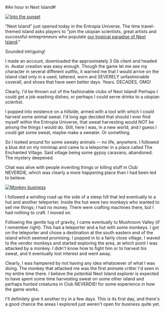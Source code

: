 #An hour in Next Island#

[![](http://westkarana.com/wp-content/uploads/2010/12/Entropia-2010-12-10-21-41-46-19-480x384.jpg "Into the sunset")](http://westkarana.com/wp-content/uploads/2010/12/Entropia-2010-12-10-21-41-46-19.jpg)

"Next Island" just opened today in the Entropia Universe. The time travel-themed island asks players to "join the utopian scientists, great artists and successful entrepreneurs who populate [our tropical paradise of Next Island](http://www.nextisland.com/about-next-island/)."

Sounded intriguing! 

I made an account, downloaded the approximately 3 Gb client and headed in. Avatar creation was easy enough. Though the game let me see my character in several different outfits, it warned me that I would arrive on the island clad only in a used, tattered, worn and SEVERELY unfashionable coverall, and shoes that have seen better days. Years. DECADES, OMG!

Clearly, I'd be thrown out of the fashionable clubs of Next Island! Perhaps I could get a job washing dishes, or perhaps I could serve drinks to a utopian scientist.

I popped into existence on a hillside, armed with a tool with which I could harvest some animal sweat. I'd long ago decided that should I ever find myself within the Entropia Universe, that sweat harvesting would NOT be among the things I would do. Still, here I was, in a new world, and I guess I could get some sweat, maybe make a sweater. Or something.

So I looked around for some sweaty animals -- no life, anywhere. I followed a blue dot on my minimap and came to a teleporter in a place called The Enchanted Village. Said village being some gypsy caravans, abandoned. The mystery deepened.

Chat was alive with people inventing things or killing stuff in Club NEVERDIE, which was clearly a more happening place than I had been led to believe.

[![](http://westkarana.com/wp-content/uploads/2010/12/Entropia-2010-12-10-21-28-54-63-480x384.jpg "Monkey business")](http://westkarana.com/wp-content/uploads/2010/12/Entropia-2010-12-10-21-28-54-63.jpg)

I followed a winding road up the side of a steep hill that led eventually to a hut and another teleporter. Inside the hut were two monkeys who wanted to sell me things; I had no money. There were crafting machines there, but I had nothing to craft. I moved on.

Following the gentle tug of gravity, I came eventually to Mushroom Valley (if I remember right). This had a teleporter and a hut with some monkeys. I got on the teleporter and chose a destination at the south eastern end of the island which seemed promising. I popped in to a fairly close village. I waved to the vendor monkeys and started exploring the area, at which point I was attacked by a monkey. I didn't know how to fight him or to harvest his sweat, and it eventually lost interest and went away.

Clearly, I was hampered by not having any idea whatsoever of what I was doing. The monkey that attacked me was the first animate critter I'd seen in my entire time there. I believe the potential Next Island explorer is expected to have spent some time harvesting sweat on some other island and perhaps hunted creatures in Club NEVERDIE! for some experience in how the game works.

I'll definitely give it another try in a few days. This is its first day, and there's a good chance the areas I explored just weren't open for business quite yet.

